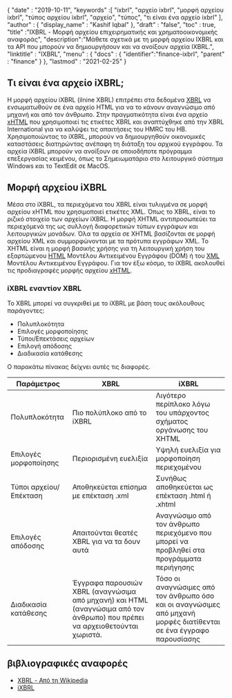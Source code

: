{
  "date" : "2019-10-11",
  "keywords" :[ "ixbrl", "αρχείο ixbrl", "μορφή αρχείου ixbrl", "τύπος αρχείου ixbrl", "αρχείο", "τύπος", "τι είναι ένα αρχείο ixbrl" ],
  "author" : {
    "display_name" : "Kashif Iqbal"
},
  "draft" : "false",
  "toc" : true,
  "title" :"IXBRL - Μορφή αρχείου επιχειρηματικής και χρηματοοικονομικής αναφοράς",
  "description":"Μάθετε σχετικά με τη μορφή αρχείου IXBRL και τα API που μπορούν να δημιουργήσουν και να ανοίξουν αρχεία IXBRL.",
  "linktitle" : "IXBRL",
  "menu" : {
    "docs" : {
      "identifier":"finance-ixbrl",
      "parent" : "finance"
}
},
  "lastmod" : "2021-02-25"
}

## Τι είναι ένα αρχείο iXBRL;

Η μορφή αρχείου iXBRL (ilnine XBRL) επιτρέπει στα δεδομένα [XBRL](/el/web/xbrl/) να ενσωματωθούν σε ένα αρχείο HTML για να το κάνουν αναγνώσιμο από μηχανή και από τον άνθρωπο. Στην πραγματικότητα είναι ένα αρχείο [xHTML](/el/web/xhtml/) που χρησιμοποιεί τις ετικέτες XBRL και αναπτύχθηκε από την XBRL International για να καλύψει τις απαιτήσεις του HMRC του ΗΒ. Χρησιμοποιώντας το iXBRL, μπορούν να δημιουργηθούν οικονομικές καταστάσεις διατηρώντας ανέπαφη τη διάταξη του αρχικού εγγράφου. Τα αρχεία iXBRL μπορούν να ανοίξουν σε οποιοδήποτε πρόγραμμα επεξεργασίας κειμένου, όπως το Σημειωματάριο στο λειτουργικό σύστημα Windows και το TextEdit σε MacOS.

## Μορφή αρχείου iXBRL

Μέσα στο iXBRL, τα περιεχόμενα του XBRL είναι τυλιγμένα σε μορφή αρχείου xHTML που χρησιμοποιεί ετικέτες XML. Όπως το XBRL,<xbrl> είναι το ριζικό στοιχείο των αρχείων iXBRL. Η μορφή XHTML αντιπροσωπεύει τα περιεχόμενά της ως συλλογή διαφορετικών τύπων εγγράφων και λειτουργικών μονάδων. Όλα τα αρχεία σε XHTML βασίζονται σε μορφή αρχείου XML και συμμορφώνονται με τα πρότυπα εγγράφων XML. Το XHTML είναι η μορφή βασικής χρήσης για τη λειτουργική χρήση του εξαρτώμενου [HTML](/el/web/html/) Μοντέλου Αντικειμένου Εγγράφου (DOM) ή του [XML](/el/web/xml/) Μοντέλου Αντικειμένου Εγγράφου. Για τον έξω κόσμο, το iXBRL ακολουθεί τις προδιαγραφές μορφής αρχείου [xHTML](/el/web/xhtml/).

### iXBRL εναντίον XBRL

Το XBRL μπορεί να συγκριθεί με το iXBRL με βάση τους ακόλουθους παράγοντες:

* Πολυπλοκότητα
* Επιλογές μορφοποίησης
* Τύποι/Επεκτάσεις αρχείων
* Επιλογή απόδοσης
* Διαδικασία κατάθεσης

Ο παρακάτω πίνακας δείχνει αυτές τις διαφορές.

|Παράμετρος|XBRL|iXBRL|
---|---|---|
|Πολυπλοκότητα|Πιο πολύπλοκο από το iXBRL|Λιγότερο περίπλοκο λόγω του υπάρχοντος σχήματος οργάνωσης του XHTML|
|Επιλογές μορφοποίησης|Περιορισμένη ευελιξία|Υψηλή ευελιξία για μορφοποίηση περιεχομένου|
|Τύποι αρχείου/Επέκταση|Αποθηκεύεται επίσημα με επέκταση .xml|Συνήθως αποθηκεύεται ως επέκταση .html ή .xhtml|
|Επιλογές απόδοσης|Απαιτούνται θεατές XBRL για να τα δουν αυτά|Αναγνώσιμο από τον άνθρωπο περιεχόμενο που μπορεί να προβληθεί στα προγράμματα περιήγησης|
|Διαδικασία κατάθεσης| Έγγραφα παρουσιών XBRL (αναγνώσιμα από μηχανή) και HTML (αναγνώσιμα από τον άνθρωπο) που πρέπει να αρχειοθετούνται χωριστά.|Τόσο οι αναγνώσιμες από τον άνθρωπο όσο και οι αναγνώσιμες από μηχανή μορφές διατίθενται σε ένα έγγραφο παρουσίασης|

## βιβλιογραφικές αναφορές

* [XBRL - Από τη Wikipedia](https://en.wikipedia.org/wiki/XBRL)
* [iXBRL](https://www.xbrl.org/the-standard/what/ixbrl/)

